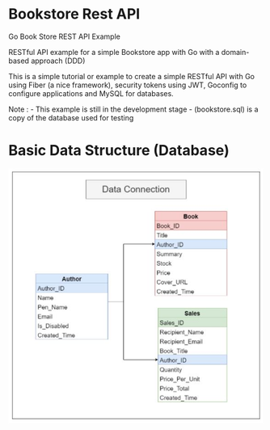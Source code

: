 # Bookstore Rest API

Go Book Store REST API Example

RESTful API example for a simple Bookstore app with Go with a domain-based approach (DDD)

This is a simple tutorial or example to create a simple RESTful API with Go using Fiber (a nice framework), security tokens using JWT, Goconfig to configure applications and MySQL for databases.

Note : - This example is still in the development stage
       - (bookstore.sql) is a copy of the database used for testing

# Basic Data Structure (Database)

![alt text](https://github.com/sugiantodenny01/bookstoreApp/blob/main/assets/Db.JPG?raw=true)

